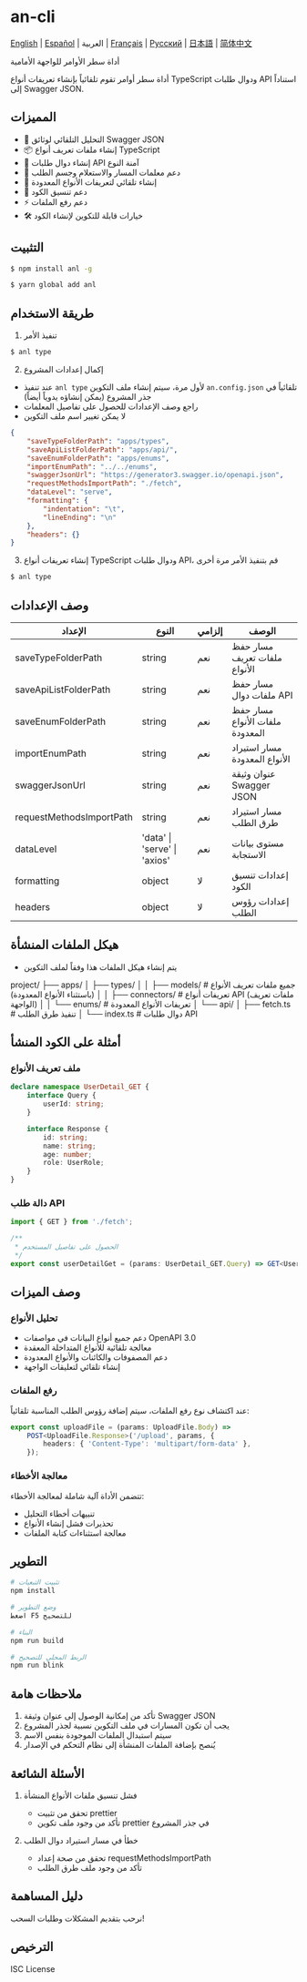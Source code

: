 # an-cli

[English](./README.en.md) | [Español](./README.es.md) | العربية | [Français](./README.fr.md) | [Русский](./README.ru.md) | [日本語](./README.jp.md) | [简体中文](./README.md)

أداة سطر الأوامر للواجهة الأمامية

أداة سطر أوامر تقوم تلقائياً بإنشاء تعريفات أنواع TypeScript ودوال طلبات API استناداً إلى Swagger JSON.

## المميزات

- 🚀 التحليل التلقائي لوثائق Swagger JSON
- 📦 إنشاء ملفات تعريف أنواع TypeScript
- 🔄 إنشاء دوال طلبات API آمنة النوع
- 🎯 دعم معلمات المسار والاستعلام وجسم الطلب
- 📝 إنشاء تلقائي لتعريفات الأنواع المعدودة
- 🎨 دعم تنسيق الكود
- ⚡️ دعم رفع الملفات
- 🛠 خيارات قابلة للتكوين لإنشاء الكود

## التثبيت

```bash
$ npm install anl -g

$ yarn global add anl
```

## طريقة الاستخدام

1. تنفيذ الأمر

```bash
$ anl type
```

2. إكمال إعدادات المشروع

- عند تنفيذ `anl type` لأول مرة، سيتم إنشاء ملف التكوين `an.config.json` تلقائياً في جذر المشروع (يمكن إنشاؤه يدوياً أيضاً)
- راجع وصف الإعدادات للحصول على تفاصيل المعلمات
- لا يمكن تغيير اسم ملف التكوين

```json
{
	"saveTypeFolderPath": "apps/types",
	"saveApiListFolderPath": "apps/api/",
	"saveEnumFolderPath": "apps/enums",
	"importEnumPath": "../../enums",
	"swaggerJsonUrl": "https://generator3.swagger.io/openapi.json",
	"requestMethodsImportPath": "./fetch",
	"dataLevel": "serve",
	"formatting": {
		"indentation": "\t",
		"lineEnding": "\n"
	},
	"headers": {}
}
```

3. إنشاء تعريفات أنواع TypeScript ودوال طلبات API، قم بتنفيذ الأمر مرة أخرى

```bash
$ anl type
```

## وصف الإعدادات

| الإعداد                  | النوع                        | إلزامي | الوصف                           |
| ------------------------ | ---------------------------- | ------ | ------------------------------- |
| saveTypeFolderPath       | string                       | نعم    | مسار حفظ ملفات تعريف الأنواع    |
| saveApiListFolderPath    | string                       | نعم    | مسار حفظ ملفات دوال API         |
| saveEnumFolderPath       | string                       | نعم    | مسار حفظ ملفات الأنواع المعدودة |
| importEnumPath           | string                       | نعم    | مسار استيراد الأنواع المعدودة   |
| swaggerJsonUrl           | string                       | نعم    | عنوان وثيقة Swagger JSON        |
| requestMethodsImportPath | string                       | نعم    | مسار استيراد طرق الطلب          |
| dataLevel                | 'data' \| 'serve' \| 'axios' | نعم    | مستوى بيانات الاستجابة          |
| formatting               | object                       | لا     | إعدادات تنسيق الكود             |
| headers                  | object                       | لا     | إعدادات رؤوس الطلب              |

## هيكل الملفات المنشأة

- يتم إنشاء هيكل الملفات هذا وفقاً لملف التكوين

project/
├── apps/
│ ├── types/
│ │ ├── models/ # جميع ملفات تعريف الأنواع (باستثناء الأنواع المعدودة)
│ │ ├── connectors/ # تعريفات أنواع API (ملفات تعريف الواجهة)
│ │ └── enums/ # تعريفات الأنواع المعدودة
│ └── api/
│ ├── fetch.ts # تنفيذ طرق الطلب
│ └── index.ts # دوال طلبات API

## أمثلة على الكود المنشأ

### ملف تعريف الأنواع

```typescript
declare namespace UserDetail_GET {
	interface Query {
		userId: string;
	}

	interface Response {
		id: string;
		name: string;
		age: number;
		role: UserRole;
	}
}
```

### دالة طلب API

```typescript
import { GET } from './fetch';

/**
 * الحصول على تفاصيل المستخدم
 */
export const userDetailGet = (params: UserDetail_GET.Query) => GET<UserDetail_GET.Response>('/user/detail', params);
```

## وصف الميزات

### تحليل الأنواع

- دعم جميع أنواع البيانات في مواصفات OpenAPI 3.0
- معالجة تلقائية للأنواع المتداخلة المعقدة
- دعم المصفوفات والكائنات والأنواع المعدودة
- إنشاء تلقائي لتعليقات الواجهة

### رفع الملفات

عند اكتشاف نوع رفع الملفات، سيتم إضافة رؤوس الطلب المناسبة تلقائياً:

```typescript
export const uploadFile = (params: UploadFile.Body) =>
	POST<UploadFile.Response>('/upload', params, {
		headers: { 'Content-Type': 'multipart/form-data' },
	});
```

### معالجة الأخطاء

تتضمن الأداة آلية شاملة لمعالجة الأخطاء:

- تنبيهات أخطاء التحليل
- تحذيرات فشل إنشاء الأنواع
- معالجة استثناءات كتابة الملفات

## التطوير

```bash
# تثبيت التبعيات
npm install

# وضع التطوير
اضغط F5 للتصحيح

# البناء
npm run build

# الربط المحلي للتصحيح
npm run blink
```

## ملاحظات هامة

1. تأكد من إمكانية الوصول إلى عنوان وثيقة Swagger JSON
2. يجب أن تكون المسارات في ملف التكوين نسبية لجذر المشروع
3. سيتم استبدال الملفات الموجودة بنفس الاسم
4. يُنصح بإضافة الملفات المنشأة إلى نظام التحكم في الإصدار

## الأسئلة الشائعة

1. فشل تنسيق ملفات الأنواع المنشأة

   - تحقق من تثبيت prettier
   - تأكد من وجود ملف تكوين prettier في جذر المشروع

2. خطأ في مسار استيراد دوال الطلب
   - تحقق من صحة إعداد requestMethodsImportPath
   - تأكد من وجود ملف طرق الطلب

## دليل المساهمة

نرحب بتقديم المشكلات وطلبات السحب!

## الترخيص

ISC License
